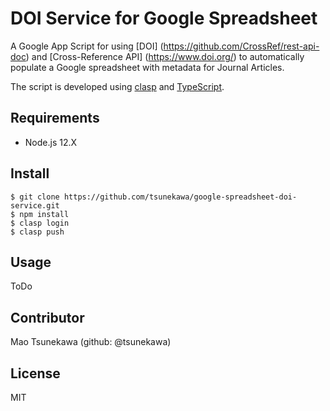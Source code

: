 # DOI Service for Google Spreadsheet

A Google App Script for using [DOI] (https://github.com/CrossRef/rest-api-doc) and [Cross-Reference API] (https://www.doi.org/) to automatically populate a Google spreadsheet with metadata for Journal Articles.

The script is developed using [clasp](https://developers.google.com/apps-script/guides/clasp) and [TypeScript](https://www.typescriptlang.org/).

## Requirements
* Node.js 12.X

## Install
```
$ git clone https://github.com/tsunekawa/google-spreadsheet-doi-service.git
$ npm install
$ clasp login
$ clasp push
```

## Usage

ToDo

## Contributor
Mao Tsunekawa (github: @tsunekawa)

## License
MIT